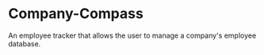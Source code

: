 # Company-Compass
An employee tracker that allows the user to manage a company's employee database. 
